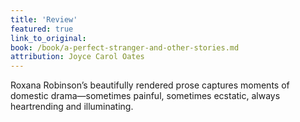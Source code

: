 ```yaml
---
title: 'Review'
featured: true
link_to_original:
book: /book/a-perfect-stranger-and-other-stories.md
attribution: Joyce Carol Oates
---
```

Roxana Robinson’s beautifully rendered prose captures moments of domestic drama—sometimes painful, sometimes ecstatic, always heartrending and illuminating.

